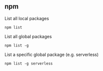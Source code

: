 ## npm

List all local packages

```
npm list
```

List all global packages

```
npm list -g
```

List a specific global package (e.g. serverless)

```
npm list -g serverless
```
